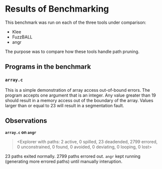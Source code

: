 # Results of Benchmarking

This benchmark was run on each of the three tools under comparison:

* Klee
* FuzzBALL
* angr

The purpose was to compare how these tools handle path pruning.

## Programs in the benchmark

### `array.c`

This is a simple demonstration of array access out-of-bound errors.
The program accepts one argument that is an integer. Any value greater
than 19 should result in a memory access out of the boundary of the
array. Values larger than or equal to 23 will result in a segmentation
fault.

## Observations

**`array.c` on `angr`**


> <Explorer with paths: 2 active, 0 spilled, 23 deadended, 2799 errored, 0 unconstrained, 0 found, 0 avoided, 0 deviating, 0 looping, 0 lost>

23 paths exited normally. 2799 paths errored out. `angr` kept running
(generating more errored paths) until manually interuption.
